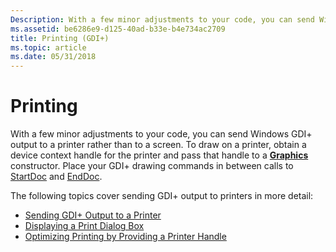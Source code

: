 ```yaml
---
Description: With a few minor adjustments to your code, you can send Windows GDI+ output to a printer rather than to a screen.
ms.assetid: be6286e9-d125-40ad-b33e-b4e734ac2709
title: Printing (GDI+)
ms.topic: article
ms.date: 05/31/2018
---
```


# Printing

With a few minor adjustments to your code, you can send Windows GDI+ output to a printer rather than to a screen. To draw on a printer, obtain a device context handle for the printer and pass that handle to a [**Graphics**](/windows/desktop/api/gdiplusgraphics/nl-gdiplusgraphics-graphics) constructor. Place your GDI+ drawing commands in between calls to [StartDoc](https://msdn.microsoft.com/library/en-us/gdi/prntspol_95sz.asp) and [EndDoc](https://msdn.microsoft.com/library/en-us/gdi/prntspol_0qhv.asp).

The following topics cover sending GDI+ output to printers in more detail:

-   [Sending GDI+ Output to a Printer](-gdiplus-sending-gdi-output-to-a-printer-use.md)
-   [Displaying a Print Dialog Box](-gdiplus-displaying-a-print-dialog-box-use.md)
-   [Optimizing Printing by Providing a Printer Handle](-gdiplus-optimizing-printing-by-providing-a-printer-handle-use.md)

 

 




